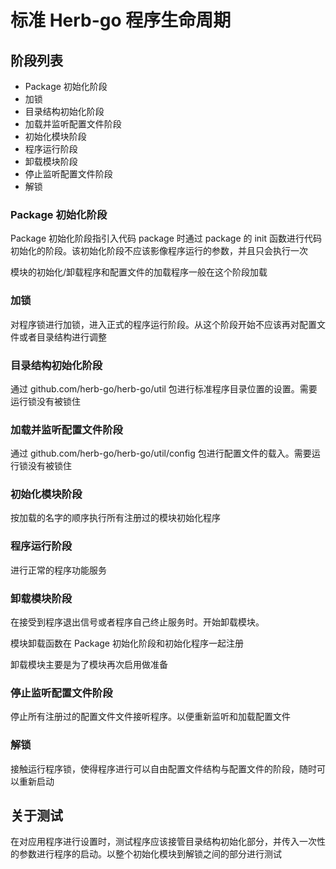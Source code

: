 # 标准 Herb-go 程序生命周期

## 阶段列表

- Package 初始化阶段
 - 加锁
- 目录结构初始化阶段
- 加载并监听配置文件阶段
- 初始化模块阶段
- 程序运行阶段
- 卸载模块阶段
- 停止监听配置文件阶段
- 解锁

### Package 初始化阶段

Package 初始化阶段指引入代码 package 时通过 package 的 init 函数进行代码初始化的阶段。该初始化阶段不应该影像程序运行的参数，并且只会执行一次

模块的初始化/卸载程序和配置文件的加载程序一般在这个阶段加载

### 加锁

对程序锁进行加锁，进入正式的程序运行阶段。从这个阶段开始不应该再对配置文件或者目录结构进行调整


### 目录结构初始化阶段

通过 github.com/herb-go/herb-go/util 包进行标准程序目录位置的设置。需要运行锁没有被锁住

### 加载并监听配置文件阶段

通过 github.com/herb-go/herb-go/util/config 包进行配置文件的载入。需要运行锁没有被锁住


### 初始化模块阶段

按加载的名字的顺序执行所有注册过的模块初始化程序

### 程序运行阶段

进行正常的程序功能服务

### 卸载模块阶段

在接受到程序退出信号或者程序自己终止服务时。开始卸载模块。

模块卸载函数在 Package 初始化阶段和初始化程序一起注册

卸载模块主要是为了模块再次启用做准备

### 停止监听配置文件阶段

停止所有注册过的配置文件文件接听程序。以便重新监听和加载配置文件

### 解锁

接触运行程序锁，使得程序进行可以自由配置文件结构与配置文件的阶段，随时可以重新启动

## 关于测试

在对应用程序进行设置时，测试程序应该接管目录结构初始化部分，并传入一次性的参数进行程序的启动。以整个初始化模块到解锁之间的部分进行测试

